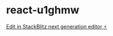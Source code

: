 # react-u1ghmw

[Edit in StackBlitz next generation editor ⚡️](https://stackblitz.com/~/github.com/10486-JosephMutua/react-u1ghmw)